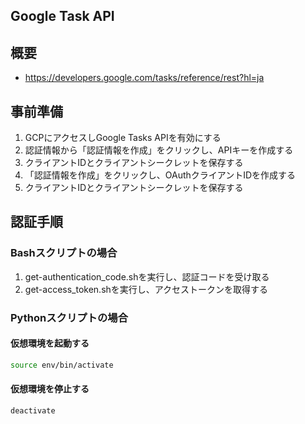 ## Google Task API

## 概要
- https://developers.google.com/tasks/reference/rest?hl=ja

## 事前準備

1. GCPにアクセスしGoogle Tasks APIを有効にする
2. 認証情報から「認証情報を作成」をクリックし、APIキーを作成する
3. クライアントIDとクライアントシークレットを保存する
4. 「認証情報を作成」をクリックし、OAuthクライアントIDを作成する
5. クライアントIDとクライアントシークレットを保存する

## 認証手順

### Bashスクリプトの場合

1. get-authentication_code.shを実行し、認証コードを受け取る
2. get-access_token.shを実行し、アクセストークンを取得する

### Pythonスクリプトの場合

#### 仮想環境を起動する

```bash
source env/bin/activate
```

#### 仮想環境を停止する

```bash
deactivate
```
